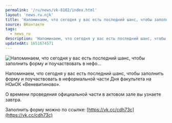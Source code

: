 ```yaml
---
permalink: '/ru/news/vk-8102/index.html'
layout: 'news.ru.njk'
title: 'Напоминаем, что сегодня у вас есть последний шанс, чтобы заполнить форму и поучаствовать в нефо…'
source: ВКонтакте
tags:
  - news_ru
description: 'Напоминаем, что сегодня у вас есть последний шанс, чтобы заполнить форму и поучаствовать в нефо…'
updatedAt: 1651674571
---
```

![Напоминаем, что сегодня у вас есть последний шанс, чтобы заполнить форму и поучаствовать в нефо…](https://sun9-77.userapi.com/s/v1/ig2/ON6LikDub2_Rv9xYgW8PJbPS2oI91iUvXc9FDWfjsMhLJS5iO7i9I8YH8zJYuYrgI-uX60vcP9PrDbxsg1ReDQQZ.jpg?size=1280x848&quality=96&type=album)

Напоминаем, что сегодня у вас есть последний шанс, чтобы заполнить форму и поучаствовать в неформальной части Дня факультета на НОиОК «Веневитиново».

О времени проведения официальной части в актовом зале вы узнаете завтра.

Заполнить форму можно по ссылке: [https://vk.cc/cdh73c](https://vk.cc/cdh73c)
